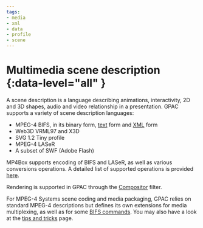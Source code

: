 ```yaml
---
tags:
- media
- xml
- data
- profile
- scene
---
```


# Multimedia scene description {:data-level="all" }

A scene description is a language describing animations, interactivity, 2D and 3D shapes, audio and video relationship in a presentation. 
GPAC supports a variety of scene description languages:

- MPEG-4 BIFS, in its binary form, [text](MPEG-4-BIFS-Textual-Format) form and [XML](MPEG-4-XMT-Format) form
- Web3D VRML97 and X3D
- SVG 1.2 Tiny profile
- MPEG-4 LASeR
- A subset of SWF (Adobe Flash)

MP4Box supports encoding of BIFS and LASeR, as well as various conversions operations. A detailed list of supported operations is provided [here](mp4box-scene-opts).

Rendering is supported in GPAC through the [Compositor](compositor) filter.

For MPEG-4 Systems scene coding and media packaging, GPAC relies on standard MPEG-4 descriptions but defines its own extensions for media multiplexing, as well as for some [BIFS commands](MPEG-4-Scene-Commands). You may also have a look at the [tips and tricks](MP4Box-tips-and-tricks-with-BT-and-XMT) page.
